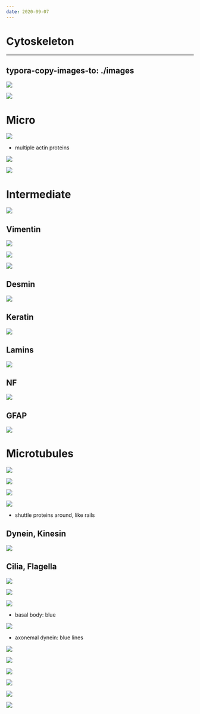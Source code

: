 ```yaml
---
date: 2020-09-07
---
```


# Cytoskeleton
---

## typora-copy-images-to: ./images

![](https://photos.thisispiggy.com/file/wikiFiles/015062E7-CB02-4CA7-B1FE-004CC4A87BDB.jpg)

![](https://photos.thisispiggy.com/file/wikiFiles/D26BFF2B-1E74-4A1C-BF7B-76F3820223C8.jpg)

# Micro

![](https://photos.thisispiggy.com/file/wikiFiles/589DC692-4951-48C5-8FA3-8A4DE2F993CB.jpg)

- multiple actin proteins

![](https://photos.thisispiggy.com/file/wikiFiles/A5FBE75E-EB9A-443B-BD65-82FF5E6F98CC.jpg)

![](https://photos.thisispiggy.com/file/wikiFiles/655E9B33-D0A0-4C4D-BCDF-C3C9B7716376.jpg)

# Intermediate

![](https://photos.thisispiggy.com/file/wikiFiles/0AD540BA-53C9-4A65-B3CB-8B289479FB9D.jpg)

## Vimentin

![](https://photos.thisispiggy.com/file/wikiFiles/B708AFFC-9939-45AF-B08D-4A1A0E7E3E6D.jpg)

![](https://photos.thisispiggy.com/file/wikiFiles/E648AE2A-9A0E-406B-A889-6E58316CC2F7.jpg)

![](https://photos.thisispiggy.com/file/wikiFiles/370CC144-8C3E-4980-83A4-A894854A0789.jpg)

## Desmin

![](https://photos.thisispiggy.com/file/wikiFiles/06B990BC-B730-4E9D-BE42-6195535A937B.jpg)

## Keratin

![](https://photos.thisispiggy.com/file/wikiFiles/E8407C8E-C326-4965-B1B2-77DD61296995.jpg)

## Lamins

![](https://photos.thisispiggy.com/file/wikiFiles/79FEC1D0-EDF2-4E59-9ABA-3CE03DDFDA64.jpg)

## NF

![](https://photos.thisispiggy.com/file/wikiFiles/B068FEB7-E68B-4494-8689-7F35079D098F.jpg)

## GFAP

![](https://photos.thisispiggy.com/file/wikiFiles/F5171A69-8C0D-4DF3-9414-EB9BD561F4CF.jpg)

# Microtubules

![](https://photos.thisispiggy.com/file/wikiFiles/0C80F15D-D2E9-4F59-AE04-A25D1B720760.jpg)

![](https://photos.thisispiggy.com/file/wikiFiles/0450B79B-08AE-4909-A375-3D1E30B99824.jpg)

![](https://photos.thisispiggy.com/file/wikiFiles/1F4E4B43-C03F-410E-8DD9-27F5080EFCF9.jpg)

![](https://photos.thisispiggy.com/file/wikiFiles/9885E90B-4E54-43BA-BA59-77AE7129E742.jpg)

- shuttle proteins around, like rails

## Dynein, Kinesin

![](https://photos.thisispiggy.com/file/wikiFiles/0CE6F0A5-A677-453F-A9F9-BE31A628DF95.jpg)

## Cilia, Flagella

![](https://photos.thisispiggy.com/file/wikiFiles/55D216F2-87D7-42B9-ABFF-0BBE10D52A08.jpg)

![](https://photos.thisispiggy.com/file/wikiFiles/69D65DA1-D4C1-42CF-855D-A9FA94158EE4.jpg)

![](https://photos.thisispiggy.com/file/wikiFiles/E3930619-D73F-498C-8147-4B7C4273D196.jpg)

- basal body: blue

![](https://photos.thisispiggy.com/file/wikiFiles/39476E11-E7DD-4E13-B93D-A22EC68DC5AE.jpg)

- axonemal dynein: blue lines

![](https://photos.thisispiggy.com/file/wikiFiles/D61EDF6A-359F-46C0-981F-420C31C05B8D.jpg)

![](https://photos.thisispiggy.com/file/wikiFiles/6DF0816E-4F31-4951-BC7B-E0EC50CA8F02.jpg)

![](https://photos.thisispiggy.com/file/wikiFiles/E40BC871-1EAA-4362-B898-94F7E40D46F1.jpg)

![](https://photos.thisispiggy.com/file/wikiFiles/CDB44812-E7DB-4D4C-9D47-45672103B811.jpg)

![](https://photos.thisispiggy.com/file/wikiFiles/750E25C6-0AFA-4ACE-B18D-15E4823AB883.jpg)

![](https://photos.thisispiggy.com/file/wikiFiles/D99143E3-8BF9-4117-9A2D-4171DA2DB436.jpg)
